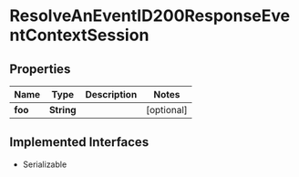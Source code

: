 

# ResolveAnEventID200ResponseEventContextSession


## Properties

| Name | Type | Description | Notes |
|------------ | ------------- | ------------- | -------------|
|**foo** | **String** |  |  [optional] |


## Implemented Interfaces

* Serializable


